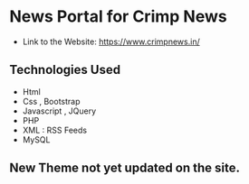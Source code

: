 # News Portal for Crimp News
* Link to the Website: https://www.crimpnews.in/

## Technologies Used
* Html
* Css , Bootstrap
* Javascript , JQuery
* PHP
* XML : RSS Feeds
* MySQL

## New Theme not yet updated on the site.
